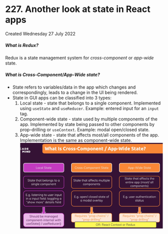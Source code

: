 # 227. Another look at state in React apps
Created Wednesday 27 July 2022

##### What is Redux?
Redux is a state management system for *cross-component* or *app-wide* state.

##### What is Cross-Component/App-Wide state?
- State refers to variables/data in the app which changes and correspondingly, leads to a change in the UI being rendered.
- State in GUI apps can be classified into 3 types:
	1. Local state - state that belongs to a single component. Implemented using `useState` and `useReducer`. Example: entered input for an `input` tag.
	2. Component-wide state - state used by multiple components of the app. Implemented by state being passed to other components by prop-drilling or `useContext`. Example: modal open/closed state.
	3. App-wide state - state that affects most/all components of the app. Implementation is the same as component-wide state.
![](../../../../assets/227_Another_look_at_state_in_React_apps-image-1-9210b00c.png)
